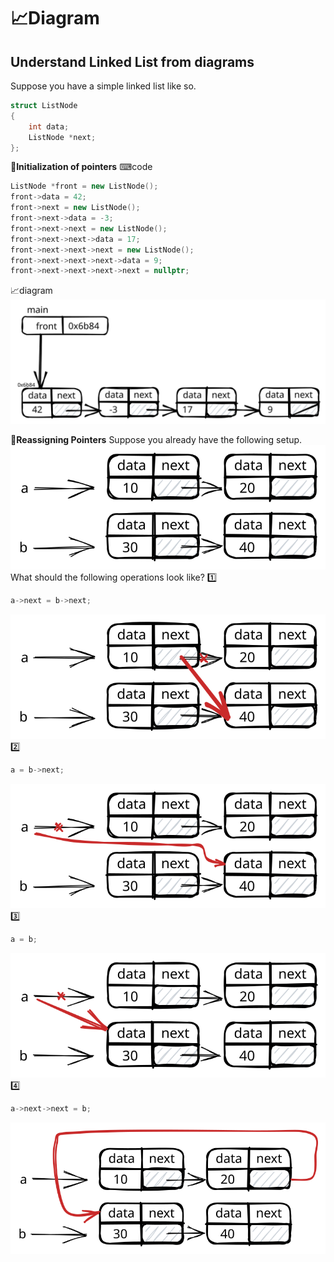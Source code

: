 
# 📈Diagram
## Understand Linked List from diagrams
Suppose you have a simple linked list like so.
```cpp
struct ListNode
{
	int data;
    ListNode *next;
};
```

**📌Initialization of pointers**
⌨code
```cpp
ListNode *front = new ListNode();
front->data = 42;
front->next = new ListNode();
front->next->data = -3;
front->next->next = new ListNode();
front->next->next->data = 17;
front->next->next->next = new ListNode();
front->next->next->next->data = 9;
front->next->next->next->next = nullptr;
```
📈diagram
![name|400](../assets/linkedlist_init.svg)

**📌Reassigning Pointers**
Suppose you already have the following setup.
![name|300](../assets/linkedlist_diagram_setup.svg)
What should the following operations look like?
1️⃣
```cpp
a->next = b->next;
```
![name|300](../assets/linkedlist_diagram_1.svg)
2️⃣
```cpp
a = b->next;
```
![name|300](../assets/linkedlist_diagram_2.svg)
3️⃣
```cpp
a = b;
```
![name|300](../assets/linkedlist_diagram_3.svg)
4️⃣
```cpp
a->next->next = b;
```
![name|300](../assets/linkedlist_diagram_4.svg)
